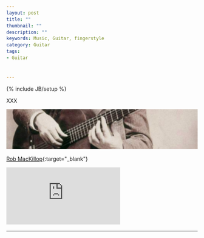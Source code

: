 ```yaml
---
layout: post
title: ""
thumbnail: ""
description: ""
keywords: Music, Guitar, fingerstyle
category: Guitar
tags: 
- Guitar


---
```

{% include JB/setup %}

XXX

![Fingernails](/guitar/images/fingernails.jpg)

[Rob MacKillop](https://www.youtube.com/channel/UCOWb_t8Pmq3G9cM_IZO4BMw){:target="_blank"} 

<div class="video-container">
<iframe src="https://www.youtube.com/embed/ZC7tSW1s9tM" frameborder="0" allowfullscreen></iframe>
</div>

<hr/>
